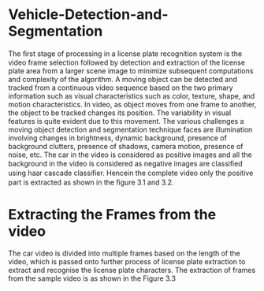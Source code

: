 # Vehicle-Detection-and-Segmentation
The ﬁrst stage of processing in a license plate recognition system is the video frame selection followed by detection and extraction of the license plate area from a larger scene image to minimize subsequent computations and complexity of the algorithm. A moving object can be detected and tracked from a continuous video sequence based on the two primary information such as visual characteristics such as color, texture, shape, and motion characteristics. In video, as object moves from one frame to another, the object to be tracked changes its position. The variability in visual features is quite evident due to this movement. The various challenges a moving object detection and segmentation technique faces are illumination involving changes in brightness, dynamic background, presence of background clutters, presence of shadows, camera motion, presence of noise, etc. The car in the video is considered as positive images and all the background in the video is considered as negative images are classiﬁed using haar cascade classiﬁer.  Hencein the complete video only the positive part is extracted as shown in the ﬁgure 3.1 and 3.2.

# Extracting the Frames from the video
The car video is divided into multiple frames based on the length of the video, which is
passed onto further process of license plate extraction to extract and recognise the license
plate characters. The extraction of frames from the sample video is as shown in the Figure
3.3
